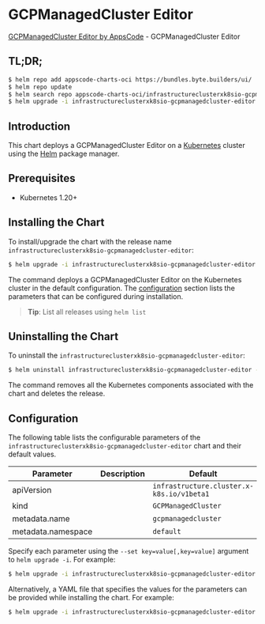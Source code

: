 # GCPManagedCluster Editor

[GCPManagedCluster Editor by AppsCode](https://byte.builders) - GCPManagedCluster Editor

## TL;DR;

```bash
$ helm repo add appscode-charts-oci https://bundles.byte.builders/ui/
$ helm repo update
$ helm search repo appscode-charts-oci/infrastructureclusterxk8sio-gcpmanagedcluster-editor --version=v0.4.19
$ helm upgrade -i infrastructureclusterxk8sio-gcpmanagedcluster-editor appscode-charts-oci/infrastructureclusterxk8sio-gcpmanagedcluster-editor -n default --create-namespace --version=v0.4.19
```

## Introduction

This chart deploys a GCPManagedCluster Editor on a [Kubernetes](http://kubernetes.io) cluster using the [Helm](https://helm.sh) package manager.

## Prerequisites

- Kubernetes 1.20+

## Installing the Chart

To install/upgrade the chart with the release name `infrastructureclusterxk8sio-gcpmanagedcluster-editor`:

```bash
$ helm upgrade -i infrastructureclusterxk8sio-gcpmanagedcluster-editor appscode-charts-oci/infrastructureclusterxk8sio-gcpmanagedcluster-editor -n default --create-namespace --version=v0.4.19
```

The command deploys a GCPManagedCluster Editor on the Kubernetes cluster in the default configuration. The [configuration](#configuration) section lists the parameters that can be configured during installation.

> **Tip**: List all releases using `helm list`

## Uninstalling the Chart

To uninstall the `infrastructureclusterxk8sio-gcpmanagedcluster-editor`:

```bash
$ helm uninstall infrastructureclusterxk8sio-gcpmanagedcluster-editor -n default
```

The command removes all the Kubernetes components associated with the chart and deletes the release.

## Configuration

The following table lists the configurable parameters of the `infrastructureclusterxk8sio-gcpmanagedcluster-editor` chart and their default values.

|     Parameter      | Description |                       Default                        |
|--------------------|-------------|------------------------------------------------------|
| apiVersion         |             | <code>infrastructure.cluster.x-k8s.io/v1beta1</code> |
| kind               |             | <code>GCPManagedCluster</code>                       |
| metadata.name      |             | <code>gcpmanagedcluster</code>                       |
| metadata.namespace |             | <code>default</code>                                 |


Specify each parameter using the `--set key=value[,key=value]` argument to `helm upgrade -i`. For example:

```bash
$ helm upgrade -i infrastructureclusterxk8sio-gcpmanagedcluster-editor appscode-charts-oci/infrastructureclusterxk8sio-gcpmanagedcluster-editor -n default --create-namespace --version=v0.4.19 --set apiVersion=infrastructure.cluster.x-k8s.io/v1beta1
```

Alternatively, a YAML file that specifies the values for the parameters can be provided while
installing the chart. For example:

```bash
$ helm upgrade -i infrastructureclusterxk8sio-gcpmanagedcluster-editor appscode-charts-oci/infrastructureclusterxk8sio-gcpmanagedcluster-editor -n default --create-namespace --version=v0.4.19 --values values.yaml
```
